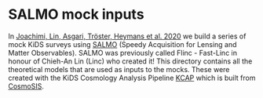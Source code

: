 # SALMO mock inputs

In [Joachimi, Lin, Asgari, Tröster, Heymans et al. 2020][2] we build a series of mock KiDS surveys using [SALMO][1] (Speedy Acquisition for Lensing and Matter Observables).   SALMO was previously called Flinc - Fast-Linc in honour of Chieh-An Lin (Linc) who created it!   This directory contains all the theoretical models that are used as inputs to the mocks.   These were created with the KiDS Cosmology Analysis Pipeline [KCAP][3] which is built from [CosmoSIS][4].

[1]: https://github.com/Linc-tw/salmo "SALMO"
[2]: https://arxiv.org/abs/2007.01844 "Joachimi et al."
[3]: https://github.com/KiDS-WL/kcap "KCAP"
[4]: https://arxiv.org/abs/1409.3409 "Zuntz et al."
